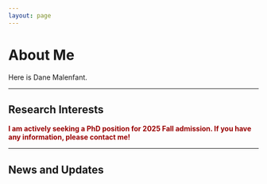 ```yaml
---
layout: page
---
```


# About Me



Here is Dane Malenfant.<br>



---

## Research Interests

**<font color="#990000">I am actively seeking a PhD position for 2025 Fall admission. If you have any information, please contact me!</font>**



---

## News and Updates



<br>

